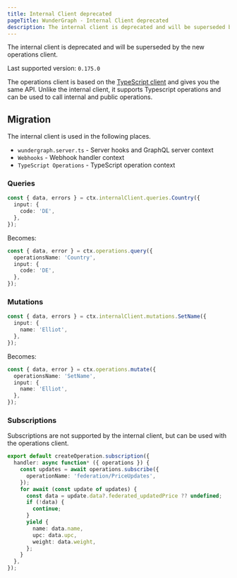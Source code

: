 ```yaml
---
title: Internal Client deprecated
pageTitle: WunderGraph - Internal Client deprecated
description: The internal client is deprecated and will be superseded by the new operations client.
---
```


The internal client is deprecated and will be superseded by the new operations client.

Last supported version: `0.175.0`

The operations client is based on the [TypeScript client](/docs/clients-reference/typescript-client) and gives you the same API. Unlike the internal client, it supports Typescript operations and can be used to call internal and public operations.

## Migration

The internal client is used in the following places.

- `wundergraph.server.ts` - Server hooks and GraphQL server context
- `Webhooks` - Webhook handler context
- `TypeScript Operations` - TypeScript operation context

### Queries

```ts
const { data, errors } = ctx.internalClient.queries.Country({
  input: {
    code: 'DE',
  },
});
```

Becomes:

```ts
const { data, error } = ctx.operations.query({
  operationsName: 'Country',
  input: {
    code: 'DE',
  },
});
```

### Mutations

```ts
const { data, errors } = ctx.internalClient.mutations.SetName({
  input: {
    name: 'Elliot',
  },
});
```

Becomes:

```ts
const { data, error } = ctx.operations.mutate({
  operationsName: 'SetName',
  input: {
    name: 'Elliot',
  },
});
```

### Subscriptions

Subscriptions are not supported by the internal client, but can be used with the operations client.

```ts
export default createOperation.subscription({
  handler: async function* ({ operations }) {
    const updates = await operations.subscribe({
      operationName: 'federation/PriceUpdates',
    });
    for await (const update of updates) {
      const data = update.data?.federated_updatedPrice ?? undefined;
      if (!data) {
        continue;
      }
      yield {
        name: data.name,
        upc: data.upc,
        weight: data.weight,
      };
    }
  },
});
```
